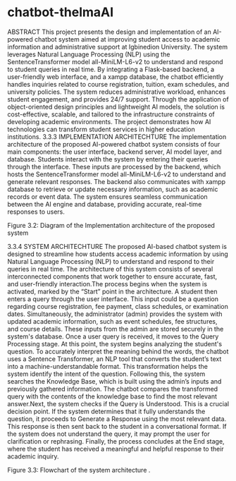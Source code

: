 # chatbot-thelmaAI
ABSTRACT
This project presents the design and implementation of an AI-powered chatbot system aimed at improving student access to academic information and administrative support at Igbinedion University. The system leverages Natural Language Processing (NLP) using the SentenceTransformer model all-MiniLM-L6-v2 to understand and respond to student queries in real time. By integrating a Flask-based backend, a user-friendly web interface, and a xampp database, the chatbot efficiently handles inquiries related to course registration, tuition, exam schedules, and university policies. The system reduces administrative workload, enhances student engagement, and provides 24/7 support. Through the application of object-oriented design principles and lightweight AI models, the solution is cost-effective, scalable, and tailored to the infrastructure constraints of developing academic environments. The project demonstrates how AI technologies can transform student services in higher education institutions.
3.3.3  IMPLEMENTATION ARCHITECHTURE
The implementation architecture of the proposed AI-powered chatbot system consists of four main components: the user interface, backend server, AI model layer, and database. Students interact with the system by entering their queries through the interface. These inputs are processed by the backend, which hosts the SentenceTransformer model all-MiniLM-L6-v2 to understand and generate relevant responses. The backend also communicates with xampp database to retrieve or update necessary information, such as academic records or event data. The system ensures seamless communication between the AI engine and database, providing accurate, real-time responses to users.






Figure 3.2: Diagram of the Implementation architecture of the proposed system

3.3.4 SYSTEM ARCHITECHTURE
The proposed AI-based chatbot system is designed to streamline how students access academic information by using Natural Language Processing (NLP) to understand and respond to their queries in real time. The architecture of this system consists of several interconnected components that work together to ensure accurate, fast, and user-friendly interaction.The process begins when the system is activated, marked by the “Start” point in the architecture. A student then enters a query through the user interface. This input could be a question regarding course registration, fee payment, class schedules, or examination dates. Simultaneously, the administrator (admin) provides the system with updated academic information, such as event schedules, fee structures, and course details. These inputs from the admin are stored securely in the system's database.
Once a user query is received, it moves to the Query Processing stage. At this point, the system begins analyzing the student's question. To accurately interpret the meaning behind the words, the chatbot uses a Sentence Transformer, an NLP tool that converts the student’s text into a machine-understandable format. This transformation helps the system identify the intent of the question.
Following this, the system searches the Knowledge Base, which is built using the admin’s inputs and previously gathered information. The chatbot compares the transformed query with the contents of the knowledge base to find the most relevant answer.Next, the system checks if the Query is Understood. This is a crucial decision point. If the system determines that it fully understands the question, it proceeds to Generate a Response using the most relevant data. This response is then sent back to the student in a conversational format. If the system does not understand the query, it may prompt the user for clarification or rephrasing.
Finally, the process concludes at the End stage, where the student has received a meaningful and helpful response to their academic inquiry.























                                                                                                                                                             















Figure 3.3: Flowchart of the system architecture .
